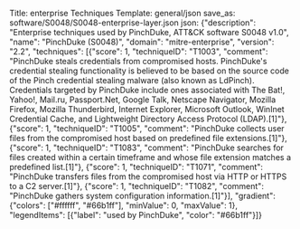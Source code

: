 Title: enterprise Techniques
Template: general/json
save_as: software/S0048/S0048-enterprise-layer.json
json: {"description": "Enterprise techniques used by PinchDuke, ATT&CK software S0048 v1.0", "name": "PinchDuke (S0048)", "domain": "mitre-enterprise", "version": "2.2", "techniques": [{"score": 1, "techniqueID": "T1003", "comment": "PinchDuke steals credentials from compromised hosts. PinchDuke's credential stealing functionality is believed to be based on the source code of the Pinch credential stealing malware (also known as LdPinch). Credentials targeted by PinchDuke include ones associated with The Bat!, Yahoo!, Mail.ru, Passport.Net, Google Talk, Netscape Navigator, Mozilla Firefox, Mozilla Thunderbird, Internet Explorer, Microsoft Outlook, WinInet Credential Cache, and Lightweight Directory Access Protocol (LDAP).[1]"}, {"score": 1, "techniqueID": "T1005", "comment": "PinchDuke collects user files from the compromised host based on predefined file extensions.[1]"}, {"score": 1, "techniqueID": "T1083", "comment": "PinchDuke searches for files created within a certain timeframe and whose file extension matches a predefined list.[1]"}, {"score": 1, "techniqueID": "T1071", "comment": "PinchDuke transfers files from the compromised host via HTTP or HTTPS to a C2 server.[1]"}, {"score": 1, "techniqueID": "T1082", "comment": "PinchDuke gathers system configuration information.[1]"}], "gradient": {"colors": ["#ffffff", "#66b1ff"], "minValue": 0, "maxValue": 1}, "legendItems": [{"label": "used by PinchDuke", "color": "#66b1ff"}]}